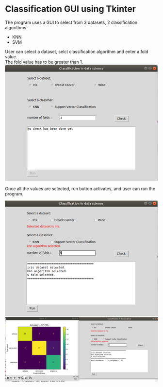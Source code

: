 # Classification GUI using Tkinter  
The program uses a GUI to select from 3 datasets, 2 classification algorithms-  
* KNN
* SVM  

User can select a dataset, selct classification algorithm and enter a fold value.  
The fold value has to be greater than 1.
![GUI](https://github.com/Adnan525/dataClassificationGUI/blob/main/gui.PNG?raw=true)  

Once all the values are selected, run button activates, and user can run the program.
  
![GUI_Select](https://github.com/Adnan525/dataClassificationGUI/blob/main/gui_select.PNG?raw=true)
![Output](https://github.com/Adnan525/dataClassificationGUI/blob/main/gui_class.PNG?raw=true)  